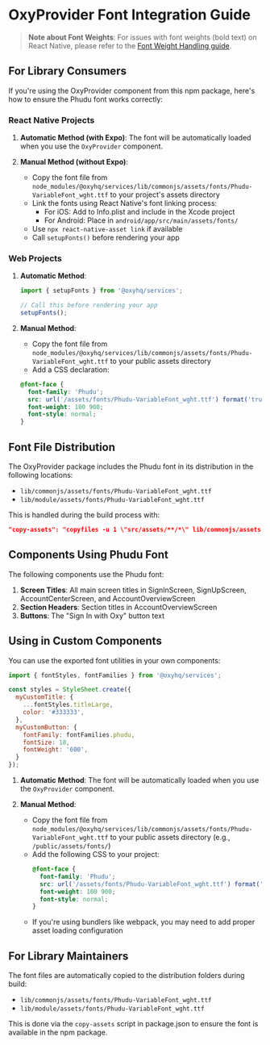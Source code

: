 # OxyProvider Font Integration Guide

> **Note about Font Weights**: For issues with font weights (bold text) on React Native, please refer to the [Font Weight Handling guide](./FONT_WEIGHT_HANDLING.md).

## For Library Consumers

If you're using the OxyProvider component from this npm package, here's how to ensure the Phudu font works correctly:

### React Native Projects

1. **Automatic Method (with Expo)**:
   The font will be automatically loaded when you use the `OxyProvider` component.

2. **Manual Method (without Expo)**:
   - Copy the font file from `node_modules/@oxyhq/services/lib/commonjs/assets/fonts/Phudu-VariableFont_wght.ttf` to your project's assets directory
   - Link the fonts using React Native's font linking process:
     - For iOS: Add to Info.plist and include in the Xcode project
     - For Android: Place in `android/app/src/main/assets/fonts/`
   - Use `npx react-native-asset link` if available
   - Call `setupFonts()` before rendering your app

### Web Projects

1. **Automatic Method**:
   ```javascript
   import { setupFonts } from '@oxyhq/services';
   
   // Call this before rendering your app
   setupFonts();
   ```

2. **Manual Method**:
   - Copy the font file from `node_modules/@oxyhq/services/lib/commonjs/assets/fonts/Phudu-VariableFont_wght.ttf` to your public assets directory
   - Add a CSS declaration:
   ```css
   @font-face {
     font-family: 'Phudu';
     src: url('/assets/fonts/Phudu-VariableFont_wght.ttf') format('truetype');
     font-weight: 100 900;
     font-style: normal;
   }
   ```

## Font File Distribution

The OxyProvider package includes the Phudu font in its distribution in the following locations:

- `lib/commonjs/assets/fonts/Phudu-VariableFont_wght.ttf`
- `lib/module/assets/fonts/Phudu-VariableFont_wght.ttf`

This is handled during the build process with:
```json
"copy-assets": "copyfiles -u 1 \"src/assets/**/*\" lib/commonjs/assets && copyfiles -u 1 \"src/assets/**/*\" lib/module/assets"
```

## Components Using Phudu Font

The following components use the Phudu font:

1. **Screen Titles**: All main screen titles in SignInScreen, SignUpScreen, AccountCenterScreen, and AccountOverviewScreen
2. **Section Headers**: Section titles in AccountOverviewScreen
3. **Buttons**: The "Sign In with Oxy" button text

## Using in Custom Components

You can use the exported font utilities in your own components:

```javascript
import { fontStyles, fontFamilies } from '@oxyhq/services';

const styles = StyleSheet.create({
  myCustomTitle: {
    ...fontStyles.titleLarge,
    color: '#333333',
  },
  myCustomButton: {
    fontFamily: fontFamilies.phudu,
    fontSize: 18,
    fontWeight: '600',
  }
});
```

1. **Automatic Method**:
   The font will be automatically loaded when you use the `OxyProvider` component.

2. **Manual Method**:
   - Copy the font file from `node_modules/@oxyhq/services/lib/commonjs/assets/fonts/Phudu-VariableFont_wght.ttf` to your public assets directory (e.g., `/public/assets/fonts/`)
   - Add the following CSS to your project:
     ```css
     @font-face {
       font-family: 'Phudu';
       src: url('/assets/fonts/Phudu-VariableFont_wght.ttf') format('truetype');
       font-weight: 100 900;
       font-style: normal;
     }
     ```
   - If you're using bundlers like webpack, you may need to add proper asset loading configuration

## For Library Maintainers

The font files are automatically copied to the distribution folders during build:

- `lib/commonjs/assets/fonts/Phudu-VariableFont_wght.ttf`
- `lib/module/assets/fonts/Phudu-VariableFont_wght.ttf`

This is done via the `copy-assets` script in package.json to ensure the font is available in the npm package.
